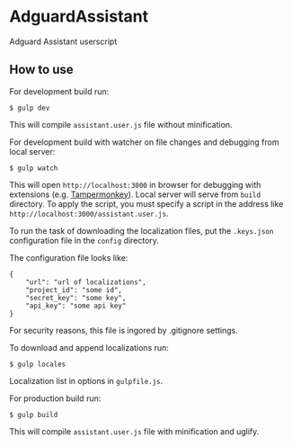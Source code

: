 # AdguardAssistant

Adguard Assistant userscript

## How to use

For development build run:

    $ gulp dev

This will compile `assistant.user.js` file without minification.


For development build with watcher on file changes and debugging from local server:

    $ gulp watch

This will open `http://localhost:3000` in browser for debugging with extensions (e.g. [Tampermonkey](https://chrome.google.com/webstore/detail/tampermonkey/dhdgffkkebhmkfjojejmpbldmpobfkfo)). Local server will serve from `build` directory. To apply the script, you must specify a script in the address like `http://localhost:3000/assistant.user.js`.

To run the task of downloading the localization files, put the `.keys.json` configuration file in the `config` directory.

The configuration file looks like:

    {
        "url": "url of localizations",
        "project_id": "some id",
        "secret_key": "some key",
        "api_key": "some api key"
    }

For security reasons, this file is ingored by .gitignore settings.

To download and append localizations run:

    $ gulp locales

Localization list in options in `gulpfile.js`.

For production build run:

    $ gulp build

This will compile `assistant.user.js` file with minification and uglify.
